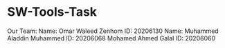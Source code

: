 # SW-Tools-Task
Our Team:
 Name: Omar Waleed Zenhom               ID: 20206130
 Name: Muhammed Aladdin Muhammed        ID: 20206068
 Mohamed Ahmed Galal                    ID: 20206060
